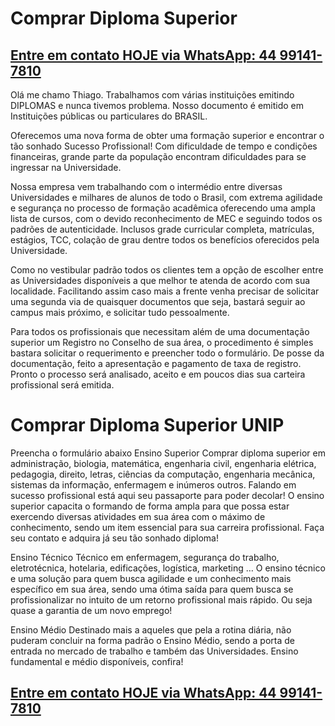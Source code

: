 # Comprar Diploma Superior

## [Entre em contato HOJE via WhatsApp: 44 99141-7810](https://bit.ly/2J054nf)

Olá me chamo Thiago. Trabalhamos com várias instituições emitindo DIPLOMAS e nunca tivemos problema. Nosso documento é emitido em Instituições públicas ou particulares do BRASIL.

Oferecemos uma nova forma de obter uma formação superior e encontrar o tão sonhado Sucesso Profissional! Com dificuldade de tempo e condições financeiras, grande parte da população encontram dificuldades para se ingressar na Universidade.

Nossa empresa vem trabalhando com o intermédio entre diversas Universidades e milhares de alunos de todo o Brasil, com extrema agilidade e segurança no processo de formação acadêmica oferecendo uma ampla lista de cursos, com o devido reconhecimento de MEC e seguindo todos os padrões de autenticidade. Inclusos grade curricular completa, matrículas, estágios, TCC, colação de grau dentre todos os benefícios oferecidos pela Universidade.

Como no vestibular padrão todos os clientes tem a opção de escolher entre as Universidades disponíveis a que melhor te atenda de acordo com sua localidade. Facilitando assim caso mais a frente venha precisar de solicitar uma segunda via de quaisquer documentos que seja, bastará seguir ao campus mais próximo, e solicitar tudo pessoalmente.

Para todos os profissionais que necessitam além de uma documentação superior um Registro no Conselho de sua área, o procedimento é simples bastara solicitar o requerimento e preencher todo o formulário. De posse da documentação, feito a apresentação e pagamento de taxa de registro. Pronto o processo será analisado, aceito e em poucos dias sua carteira profissional será emitida.

# Comprar Diploma Superior UNIP
Preencha o formulário abaixo
Ensino Superior Comprar diploma superior em administração, biologia, matemática, engenharia civil, engenharia elétrica, pedagogia, direito, letras, ciências da computação, engenharia mecânica, sistemas da informação, enfermagem e inúmeros outros. Falando em sucesso profissional está aqui seu passaporte para poder decolar! O ensino superior capacita o formando de forma ampla para que possa estar exercendo diversas atividades em sua área com o máximo de conhecimento, sendo um item essencial para sua carreira profissional. Faça seu contato e adquira já seu tão sonhado diploma!

Ensino Técnico Técnico em enfermagem, segurança do trabalho, eletrotécnica, hotelaria, edificações, logística, marketing … O ensino técnico e uma solução para quem busca agilidade e um conhecimento mais específico em sua área, sendo uma ótima saída para quem busca se profissionalizar no intuito de um retorno profissional mais rápido. Ou seja quase a garantia de um novo emprego!

Ensino Médio Destinado mais a aqueles que pela a rotina diária, não puderam concluir na forma padrão o Ensino Médio, sendo a porta de entrada no mercado de trabalho e também das Universidades. Ensino fundamental e médio disponíveis, confira!



## [Entre em contato HOJE via WhatsApp: 44 99141-7810](https://bit.ly/2J054nf)
